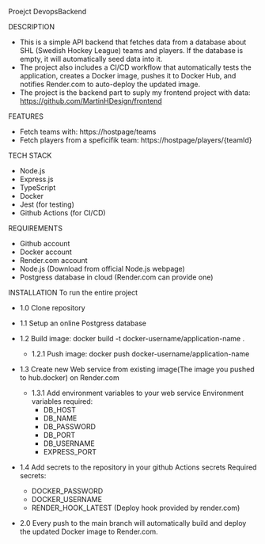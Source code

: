 Proejct DevopsBackend

DESCRIPTION

- This is a simple API backend that fetches data from a database about SHL (Swedish Hockey League) teams and players. If the database is empty, it will automatically seed data into it.
- The project also includes a CI/CD workflow that automatically tests the application, creates a Docker image, pushes it to Docker Hub, and notifies Render.com to auto-deploy the updated image.
- The project is the backend part to suply my frontend project with data: https://github.com/MartinHDesign/frontend

FEATURES

- Fetch teams with: https://hostpage/teams
- Fetch players from a speficifik team: https://hostpage/players/{teamId}

TECH STACK

- Node.js
- Express.js
- TypeScript
- Docker
- Jest (for testing)
- Github Actions (for CI/CD)

REQUIREMENTS

- Github account
- Docker account
- Render.com account
- Node.js (Download from official Node.js webpage)
- Postgress database in cloud (Render.com can provide one)

INSTALLATION
To run the entire project

- 1.0 Clone repository

- 1.1 Setup an online Postgress database

- 1.2 Build image: docker build -t docker-username/application-name .

  - 1.2.1 Push image: docker push docker-username/application-name

- 1.3 Create new Web service from existing image(The image you pushed to hub.docker) on Render.com

  - 1.3.1 Add environment variables to your web service
    Environment variables required:
    - DB_HOST
    - DB_NAME
    - DB_PASSWORD
    - DB_PORT
    - DB_USERNAME
    - EXPRESS_PORT

- 1.4 Add secrets to the repository in your github Actions secrets
  Required secrets:

  - DOCKER_PASSWORD
  - DOCKER_USERNAME
  - RENDER_HOOK_LATEST (Deploy hook provided by render.com)

- 2.0 Every push to the main branch will automatically build and deploy the updated Docker image to Render.com.
